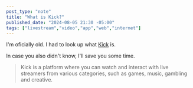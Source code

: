 ```yaml
---
post_type: "note" 
title: "What is Kick?"
published_date: "2024-08-05 21:30 -05:00"
tags: ["livestream","video","app","web","internet"]
---
```


I'm oficially old. I had to look up what [Kick](https://kick.com/) is.

In case you also didn't know, I'll save you some time. 

> Kick is a platform where you can watch and interact with live streamers from various categories, such as games, music, gambling and creative.